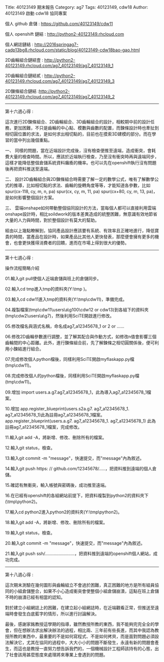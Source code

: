 Title: 40123149 期末報告
Category: ag7
Tags: 40123149, cdw18
Author: 40123149
啟動 cdw18 協同專案

<!-- PELICAN_END_SUMMARY -->
個人 github 倉儲 : <a href="https://github.com/40123149/cdw11">https://github.com/40123149/cdw11</a></p>

個人 openshift 鏈結 : <a href="http://python2-40123149.rhcloud.com">http://python2-40123149.rhcloud.com</a></p>

個人網誌鏈結 : <a href="http://2016springag7-cadp13bg8.rhcloud.com/static/blog/40123149-cdw18bao-gao.html">http://2016springag7-cadp13bg8.rhcloud.com/static/blog/40123149-cdw18bao-gao.html</a></p>


2D齒輪組合鏈結壹 : 
<a href="http://python2-40123149.rhcloud.com/ag7_40123149/ag7_40123149_1">http://python2-40123149.rhcloud.com/ag7_40123149/ag7_40123149_1</a></p>

2D齒輪組合鏈結貳 : <a href="http://python2-40123149.rhcloud.com/ag7_40123149/ag7_40123149_3">http://python2-40123149.rhcloud.com/ag7_40123149/ag7_40123149_3</a></p>

2D鍊條組合鏈結 :<a href="http://python2-40123149.rhcloud.com/ag7_40123149/ag7_40123149_2">http://python2-40123149.rhcloud.com/ag7_40123149/ag7_40123149_2</a></p>


_________________________________________________

第十六週心得 :

這次進行2D鍊條組合、2D齒輪組合、3D齒輪組合的設計，相較期中前的設計任務，更加困難，不只是齒輪的中心點、模數與齒數的配置，而鍊條設計時也牽扯到相切圓位置的求法，是如何求出相切點的，目前也在摸索3D建模的部分。而在學習的當中列出幾個重點。

一、 同樣的問題，當在近端設計完成後，沒有檢查便推至遠端，造成衝突，會耗費大量的檢查時間。所以，應該於近端執行檢查，乃至沒有衝突時再與遠端同步，這樣才能降低整個倉儲系統資料癱瘓的機率。也可以先在openshift執行沒有問題後再把資料推送至遠端。

二、 設計2D齒輪組合與2D鍊條組合時需要了解一定的數學公式，唯有了解數學公式的推導，比如相切點的求法、齒輪的旋轉角度等等，才能知道各參數，比如spur(cx-118, cy, m, n, pa) spur(cx, cy, m, 11, pa) spur(cx+80, cy, m, 13, pa)，是如何影響整個設計方案。

三、 雲端onshape如何帶動整個協同設計的方法，當每個人都可以直接利用雲端onshape設計時，相比soildwork的版本差異造成的統整困難，無意識有效地節省大量的人力與時間，對於整個設計有莫大的幫助。

經由以上幾點瞭解到，協同產品設計應該要有系統、有效率且正確地進行，降低寶貴的時間，當產品在設計時，如果產品比其他人更快發表，那麼便會擁有更多的機會，也會更快獲得消費者的回饋，進而在市場上得到很大的優勢。

_________________________________________________


第十七週心得 :

操作流程簡略介紹

01.輸入git pull使個人近端倉儲與班上的倉儲同步。

02.輸入cd tmp進入tmp的資料夾(Y:\tmp )。

03.輸入cd cdw11進入tmp的資料夾(Y:\tmp\cdw11)，準備完成。

04.複製檔案(tmp\cdw11\users\a\g100\cdw12 or cdw13)到各組下的資料夾(tmp\cdw2\users\a\g7)，然後利用SciTE開啟進行修改。

05.修改檔名與涵式名稱，命名成ag7_a12345678_1 or 2 or ……

06.修改2D齒輪參數進行調整，並了解其配合與作動方式，如修改n值會影響三個齒輪間的中心距離。此外，進行鍊條組合前，先了解鍊條之相切圓關係後，便可利用小鍊結進行組合。

07.完成修改個人python檔後，同樣利用SciTE開啟myflaskapp.py檔(tmp\cdw11)。

08.完成修改個人的python檔後，同樣利用SciTE開啟myflaskapp.py檔(tmp\cdw11)。

09.增加 import users.a.g7.ag7_a12345678_1，此為導入ag7_a12345678_1檔案。

10.增加 app.register_blueprint(users.s2a.g7. ag7_a12345678_1. ag7_a12345678_1)此為註冊ag7_a12345678_1檔案。 app.register_blueprint(users.a.g7. ag7_a12345678_1. ag7_a12345678_1) 此為註冊ag7_a12345678_1檔案，完成修改。

11.輸入git add -A，將新增、修改、刪除所有的檔案。

12.輸入git status，檢查。

13.輸入git commit -m "message"，快速提交，而"message"內為敘述。

14.輸入git push https: // github.com/12345678/.....，把資料推到遠端的個人倉儲。

15.確認有無衝突，輸入帳號與密碼後，成功推至遠端。

16.在已經有openshift的各組網站前提下，把資料複製到python2的資料夾下(\tmp\python2)。

17.輸入cd python2進入python2的資料夾(Y:\tmp\python2)。

18.輸入git add -A，將新增、修改、刪除所有的檔案。

19.輸入git status，檢查。

20.輸入git commit -m "message"，快速提交，而"message"內為敘述。

21.輸入git push ssh/……………………，把資料推到遠端的openshift個人網站，成功完成。

___________________________________________________

第十八週心得 :

這次期末測驗在幾何圖形與齒輪組立不會過於困難，真正困難的地方是所有組員協同的小組倉儲整合，如果不小心造成衝突會使整個小組倉儲崩潰，這點在班上倉儲不時的崩潰已經有相當的認知。

對於建立小組網誌上的困難，在建立起小組網誌時，在近端觀看正常，但推送至遠端時會發生白底藍字的情形，所以進行討論解決。

最後，感謝家銘教授這學期的指導，雖然教授所教的東西，我不能夠完完全全的學會，但在想辦法求出解決辦法的過程，相比兩、三年前有些長進，而其中我認為教授所教的東西中，最重要的不是如何寫程式、不是如何拷貝，而是面對問題必須設法解決它，尤其在協同的過程中，大大小小的問題不斷發生，永遠有新的問題會產生，而這也是教授一直努力想告訴我們的，一個機械設計工程師該持有的心態，出了社會該用甚麼態度來處理將來專業上會遇到的問題。